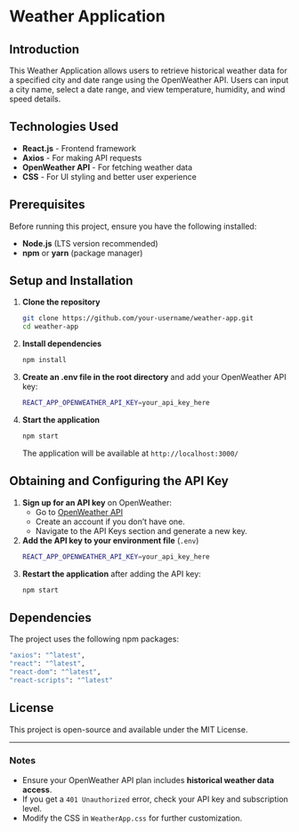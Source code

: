 # Weather Application

## Introduction
This Weather Application allows users to retrieve historical weather data for a specified city and date range using the OpenWeather API. Users can input a city name, select a date range, and view temperature, humidity, and wind speed details.

## Technologies Used
- **React.js** - Frontend framework
- **Axios** - For making API requests
- **OpenWeather API** - For fetching weather data
- **CSS** - For UI styling and better user experience

## Prerequisites
Before running this project, ensure you have the following installed:
- **Node.js** (LTS version recommended)
- **npm** or **yarn** (package manager)

## Setup and Installation
1. **Clone the repository**
   ```sh
   git clone https://github.com/your-username/weather-app.git
   cd weather-app
   ```
2. **Install dependencies**
   ```sh
   npm install
   ```
3. **Create an .env file in the root directory** and add your OpenWeather API key:
   ```sh
   REACT_APP_OPENWEATHER_API_KEY=your_api_key_here
   ```
4. **Start the application**
   ```sh
   npm start
   ```
   The application will be available at `http://localhost:3000/`

## Obtaining and Configuring the API Key
1. **Sign up for an API key** on OpenWeather:
   - Go to [OpenWeather API](https://home.openweathermap.org/api_keys)
   - Create an account if you don’t have one.
   - Navigate to the API Keys section and generate a new key.
2. **Add the API key to your environment file** (`.env`)
   ```sh
   REACT_APP_OPENWEATHER_API_KEY=your_api_key_here
   ```
3. **Restart the application** after adding the API key:
   ```sh
   npm start
   ```

## Dependencies
The project uses the following npm packages:
```sh
"axios": "^latest",
"react": "^latest",
"react-dom": "^latest",
"react-scripts": "^latest"
```

## License
This project is open-source and available under the MIT License.

---

### Notes
- Ensure your OpenWeather API plan includes **historical weather data access**.
- If you get a `401 Unauthorized` error, check your API key and subscription level.
- Modify the CSS in `WeatherApp.css` for further customization.

